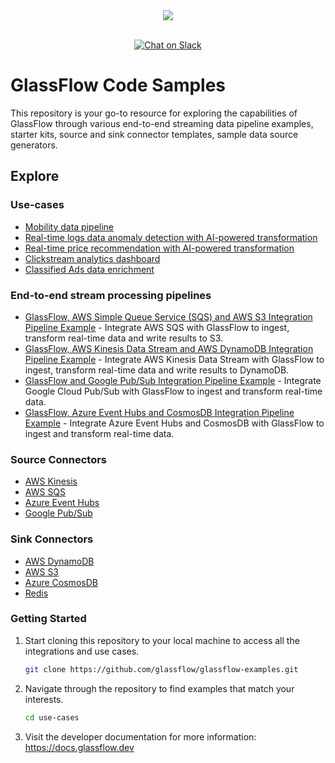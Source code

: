 <div align="center">
  <img src="https://docs.glassflow.dev/~gitbook/image?url=https%3A%2F%2F1082326815-files.gitbook.io%2F%7E%2Ffiles%2Fv0%2Fb%2Fgitbook-x-prod.appspot.com%2Fo%2Forganizations%252FaR82XtsD8fLEkzPmMtb7%252Fsites%252Fsite_8vNM9%252Flogo%252Fft4nLD8mKhRmqTJjDp3i%252Flogo-color.png%3Falt%3Dmedia%26token%3Deb19e3bf-195b-413f-9965-4c76112953a3&width=128&dpr=3&quality=100&sign=10efaa8d&sv=1" /><br /><br />
</div>
<p align="center">
<a href="https://join.slack.com/t/glassflowhub/shared_invite/zt-2g3s6nhci-bb8cXP9g9jAQ942gHP5tqg">
        <img src="https://img.shields.io/badge/slack-join-community?logo=slack&amp;logoColor=white&amp;style=flat"
            alt="Chat on Slack"></a>

# GlassFlow Code Samples

This repository is your go-to resource for exploring the capabilities of GlassFlow through various end-to-end streaming data pipeline examples, starter kits, source and sink connector templates, sample data source generators.

## Explore

### Use-cases

- [Mobility data pipeline](use-cases/mobility/)
- [Real-time logs data anomaly detection with AI-powered transformation](use-cases/real-time-data-anomaly-detection/)
- [Real-time price recommendation with AI-powered transformation](use-cases/predict-car-price/)
- [Clickstream analytics dashboard](use-cases/clickstream-analytics-dashboard/)
- [Classified Ads data enrichment](use-cases/classified-ads-data-enrichment)

### End-to-end stream processing pipelines

- [GlassFlow, AWS Simple Queue Service (SQS) and AWS S3 Integration Pipeline Example](integrations/aws-sqs-s3/) - Integrate AWS SQS with GlassFlow to ingest, transform real-time data and write results to S3.
- [GlassFlow, AWS Kinesis Data Stream and AWS DynamoDB Integration Pipeline Example](integrations/aws-kinesis-dynamodb/) - Integrate AWS Kinesis Data Stream with GlassFlow to ingest, transform real-time data and write results to DynamoDB.
- [GlassFlow and Google Pub/Sub Integration Pipeline Example](integrations/google-pubsub/) - Integrate Google Cloud Pub/Sub with GlassFlow to ingest and transform real-time data.
- [GlassFlow, Azure Event Hubs and CosmosDB Integration Pipeline Example](integrations/azure-eventhub-cosmosdb/) - Integrate Azure Event Hubs and CosmosDB with GlassFlow to ingest and transform real-time data.

### Source Connectors

- [AWS Kinesis](/connectors/source/aws-kinesis)
- [AWS SQS](/connectors/source/aws-sqs)
- [Azure Event Hubs](/connectors/source/azure-event-hubs)
- [Google Pub/Sub](/tutorials/google-pubsub/pubsub_subscriber.py)

### Sink Connectors

- [AWS DynamoDB](/connectors/sink/aws-dynamodb/)
- [AWS S3](/connectors/sink/aws-s3)
- [Azure CosmosDB](/connectors/sink/azure-cosmosdb)
- [Redis](/connectors/sink/redis)


### Getting Started

1. Start cloning this repository to your local machine to access all the integrations and use cases.
    
    ```bash
    git clone https://github.com/glassflow/glassflow-examples.git
    ```
    
2. Navigate through the repository to find examples that match your interests.
    
    ```bash
    cd use-cases
    ```
3. Visit the developer documentation for more information: https://docs.glassflow.dev
